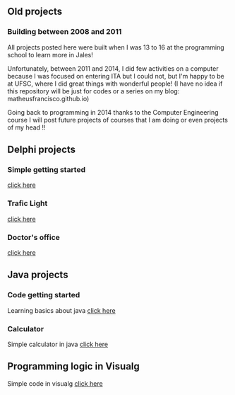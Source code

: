 ## Old projects
### Building between 2008 and 2011



All projects posted here were built when I was 13 to 16 at the programming school to learn more in Jales!


Unfortunately, between 2011 and 2014, I did few activities on a computer because I was focused on entering ITA but I could not, but I'm happy to be at UFSC, where I did great things with wonderful people! (I have no idea if this repository will be just for codes or a series on my blog: matheusfrancisco.github.io)

Going back to programming in 2014 thanks to the Computer Engineering course I will post future projects of courses that I am doing or even projects of my head !!




## Delphi projects

### Simple getting started 
[click here](https://github.com/matheusfrancisco/old-projects-2011/tree/master/Delphi-projects/StartedInDelphi(old))
### Trafic Light
[click here](https://github.com/matheusfrancisco/old-projects-2011/tree/master/Delphi-projects/TrafficLightProject)
### Doctor's office
[click here](https://github.com/matheusfrancisco/old-projects-2011/tree/master/Delphi-projects/ProjetoConsultorio)

## Java projects

### Code getting started
Learning basics about java  [click here](Java-projects/Code-in-Java)

### Calculator
Simple calculator in java  [click here](Java-projects/Calculator/)

## Programming logic in Visualg

Simple code in visualg [click here](programming-logic-visualg/)
